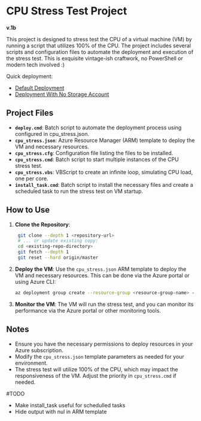 # CPU Stress Test Project
**v.1b**

This project is designed to stress test the CPU of a virtual machine (VM) by running a script that utilizes 100% of the CPU. The project includes several scripts and configuration files to automate the deployment and execution of the stress test. This is exquisite vintage-ish craftwork, no PowerShell or modern tech involved :)

Quick deployment: 
- [Default Deployment](https://portal.azure.com/#create/Microsoft.Template/uri/https%3A%2F%2Fraw.githubusercontent.com%2Fivanrusakov%2Flabbox%2Fmain%2Fcpu_stress.json)
- [Deployment With No Storage Account](https://portal.azure.com/#create/Microsoft.Template/uri/https%3A%2F%2Fraw.githubusercontent.com%2Fivanrusakov%2Flabbox%2Fmain%2Fcpu_stress_no_str.json)

## Project Files
- **`deploy.cmd`**: Batch script to automate the deployment process using configured in cpu_stress.json.
- **`cpu_stress.json`**: Azure Resource Manager (ARM) template to deploy the VM and necessary resources.
- **`cpu_stress.cfg`**: Configuration file listing the files to be installed.
- **`cpu_stress.cmd`**: Batch script to start multiple instances of the CPU stress test.
- **`cpu_stress.vbs`**: VBScript to create an infinite loop, simulating CPU load, one per core.
- **`install_task.cmd`**: Batch script to install the necessary files and create a scheduled task to run the stress test on VM startup.

## How to Use
1. **Clone the Repository**:
   ```sh
    git clone --depth 1 <repository-url>
    # ... or update existing copy:
    cd <existing-repo-directory>
    git fetch --depth 1
    git reset --hard origin/master
   ```

2. **Deploy the VM**:
   Use the `cpu_stress.json` ARM template to deploy the VM and necessary resources. This can be done via the Azure portal or using Azure CLI:
   ```sh
   az deployment group create --resource-group <resource-group-name> --template-file cpu_stress.json
   ```

3. **Monitor the VM**:
   The VM will run the stress test, and you can monitor its performance via the Azure portal or other monitoring tools.

## Notes
- Ensure you have the necessary permissions to deploy resources in your Azure subscription.
- Modify the `cpu_stress.json` template parameters as needed for your environment.
- The stress test will utilize 100% of the CPU, which may impact the responsiveness of the VM. Adjust the priority in `cpu_stress.cmd` if needed.

#TODO
- Make install_task useful for schedulled tasks
- Hide output with nul in ARM template
